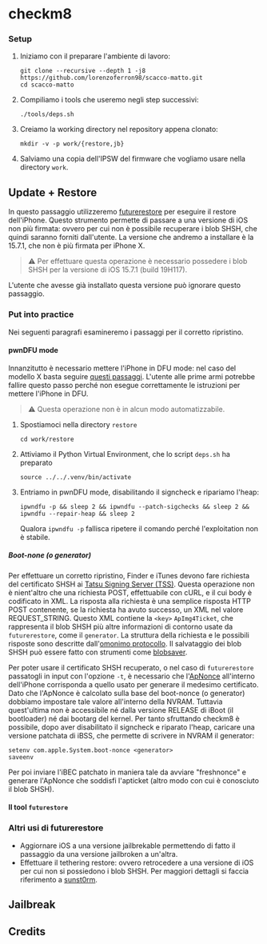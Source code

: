 # checkm8

### Setup
1. Iniziamo con il preparare l'ambiente di lavoro:
   ```shell
   git clone --recursive --depth 1 -j8 https://github.com/lorenzoferron98/scacco-matto.git
   cd scacco-matto
   ```
2. Compiliamo i tools che useremo negli step successivi:
   ```shell
   ./tools/deps.sh
   ```
3. Creiamo la working directory nel repository appena clonato:
   ```shell
   mkdir -v -p work/{restore,jb}
   ```
4. Salviamo una copia dell'IPSW del firmware che vogliamo usare nella directory `work`.

## Update + Restore

In questo passaggio utilizzeremo [futurerestore](https://github.com/futurerestore/futurerestore) per eseguire il restore dell'iPhone.
Questo strumento permette di passare a una versione di iOS non più firmata: ovvero per cui non è possibile recuperare i blob SHSH, che quindi saranno forniti dall'utente.
La versione che andremo a installare è la 15.7.1, che non è più firmata per iPhone X.

> :warning: Per effettuare questa operazione è necessario possedere i blob SHSH per la versione di iOS 15.7.1 (build 19H117).

L'utente che avesse già installato questa versione può ignorare questo passaggio.

### Put into practice

Nei seguenti paragrafi esamineremo i passaggi per il corretto ripristino.

#### pwnDFU mode

Innanzitutto è necessario mettere l'iPhone in DFU mode: nel caso del modello X basta seguire [questi passaggi](https://www.theiphonewiki.com/w/index.php?title=DFU_Mode&oldid=125882#A11_and_newer_devices_.28iPhone_8_and_above.2C_iPad_Pro_2018.2C_iPad_Air_2019.2C_iPad_Mini_2019.29).
L'utente alle prime armi potrebbe fallire questo passo perché non esegue correttamente le istruzioni per mettere l'iPhone in DFU.

> :warning: Questa operazione non è in alcun modo automatizzabile.

1. Spostiamoci nella directory `restore`
   ```shell
   cd work/restore
   ```
2. Attiviamo il Python Virtual Environment, che lo script `deps.sh` ha preparato 
   ```shell
   source ../../.venv/bin/activate
   ```
3. Entriamo in pwnDFU mode, disabilitando il signcheck e ripariamo l'heap:
   ```shell
   ipwndfu -p && sleep 2 && ipwndfu --patch-sigchecks && sleep 2 && ipwndfu --repair-heap && sleep 2
   ```
   Qualora `ipwndfu -p` fallisca ripetere il comando perché l'exploitation non è stabile.

##### Boot-none (o generator)

Per effettuare un corretto ripristino, Finder e iTunes devono fare richiesta del certificato SHSH ai [Tatsu Signing Server (TSS)](https://www.theiphonewiki.com/w/index.php?title=Tatsu_Signing_Server&oldid=101793).
Questa operazione non è nient'altro che una richiesta POST, effettuabile con cURL, e il cui body è codificato in XML.
La risposta alla richiesta è una semplice risposta HTTP POST contenente, se la richiesta ha avuto successo, un XML nel valore REQUEST_STRING.
Questo XML contiene la `<key>` `ApImg4Ticket`, che rappresenta il blob SHSH più altre informazioni di contorno usate da `futurerestore`, come il `generator`.
La struttura della richiesta e le possibili risposte sono descritte dall'[omonimo protocollo](https://www.theiphonewiki.com/w/index.php?title=SHSH_Protocol&oldid=121894).
Il salvataggio dei blob SHSH può essere fatto con strumenti come [blobsaver](https://github.com/airsquared/blobsaver).

Per poter usare il certificato SHSH recuperato, o nel caso di `futurerestore` passatogli in input con l'opzione `-t`, è necessario che l'[ApNonce](https://www.theiphonewiki.com/w/index.php?title=Nonce&oldid=119870) all'interno dell'iPhone corrisponda a quello usato per generare il medesimo certificato.
Dato che l'ApNonce è calcolato sulla base del boot-nonce (o generator) dobbiamo impostare tale valore all'interno della NVRAM.
Tuttavia quest'ultima non è accessibile né dalla versione RELEASE di iBoot (il bootloader) né dai bootarg del kernel.
Per tanto sfruttando checkm8 è possibile, dopo aver disabilitato il signcheck e riparato l'heap, caricare una versione patchata di iBSS, che permette di scrivere in NVRAM il generator:
```shell
setenv com.apple.System.boot-nonce <generator>
saveenv
```
Per poi inviare l'iBEC patchato in maniera tale da avviare "freshnonce" e generare l'ApNonce che soddisfi l'apticket (altro modo con cui è conosciuto il blob SHSH).

#### Il tool `futurestore`



### Altri usi di futurerestore
- Aggiornare iOS a una versione jailbrekable permettendo di fatto il passaggio da una versione jailbroken a un'altra.
- Effettuare il tethering restore: ovvero retrocedere a una versione di iOS per cui non si possiedono i blob SHSH.
  Per maggiori dettagli si faccia riferimento a [sunst0rm](https://github.com/mineek/sunst0rm).

## Jailbreak

## Credits

